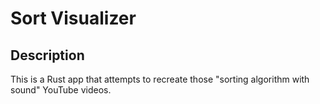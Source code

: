 # Sort Visualizer
## Description
This is a Rust app that attempts to recreate those "sorting algorithm with sound" YouTube videos.
